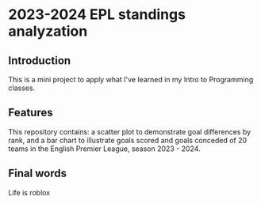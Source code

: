 # 2023-2024 EPL standings analyzation

## Introduction
This is a mini project to apply what I've learned in my Intro to Programming classes.

## Features
This repository contains: a scatter plot to demonstrate goal differences by rank, and a bar chart to illustrate goals scored and goals conceded of 20 teams in the English Premier League, season 2023 - 2024.

## Final words
Life is roblox
